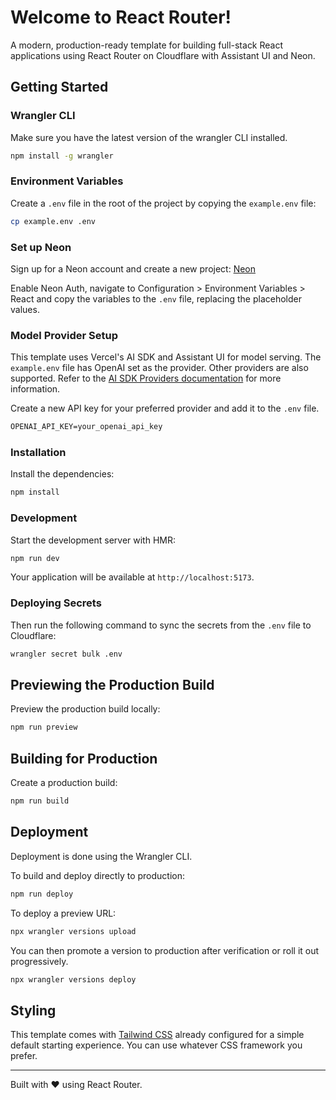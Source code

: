 # Welcome to React Router!

A modern, production-ready template for building full-stack React applications using React Router on Cloudflare with Assistant UI and Neon.

## Getting Started

### Wrangler CLI

Make sure you have the latest version of the wrangler CLI installed.

```bash
npm install -g wrangler
```

### Environment Variables

Create a `.env` file in the root of the project by copying the `example.env` file:

```bash
cp example.env .env
```

### Set up Neon

Sign up for a Neon account and create a new project: [Neon](https://neon.com/signup)

Enable Neon Auth, navigate to Configuration > Environment Variables > React and copy the variables to the `.env` file, replacing the placeholder values.

### Model Provider Setup

This template uses Vercel's AI SDK and Assistant UI for model serving. The `example.env` file has OpenAI set as the provider. Other providers are also supported. Refer to the [AI SDK Providers documentation](https://ai-sdk.dev/docs/foundations/providers-and-models) for more information.

Create a new API key for your preferred provider and add it to the `.env` file.

```txt
OPENAI_API_KEY=your_openai_api_key
```

### Installation

Install the dependencies:

```bash
npm install
```

### Development

Start the development server with HMR:

```bash
npm run dev
```

Your application will be available at `http://localhost:5173`.

### Deploying Secrets

Then run the following command to sync the secrets from the `.env` file to Cloudflare:

```bash
wrangler secret bulk .env
```

## Previewing the Production Build

Preview the production build locally:

```bash
npm run preview
```

## Building for Production

Create a production build:

```bash
npm run build
```

## Deployment

Deployment is done using the Wrangler CLI.

To build and deploy directly to production:

```sh
npm run deploy
```

To deploy a preview URL:

```sh
npx wrangler versions upload
```

You can then promote a version to production after verification or roll it out progressively.

```sh
npx wrangler versions deploy
```

## Styling

This template comes with [Tailwind CSS](https://tailwindcss.com/) already configured for a simple default starting experience. You can use whatever CSS framework you prefer.

---

Built with ❤️ using React Router.
